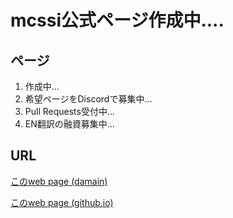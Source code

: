 # mcssi公式ページ作成中....

## ページ
1. 作成中...
2. 希望ページをDiscordで募集中...
3. Pull Requests受付中...
4. EN翻訳の融資募集中...


## URL
[このweb page (damain)](sephy.ml)

[このweb page (github.io)](https://firesepichub-14.github.io)
